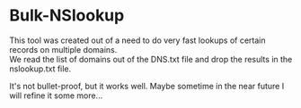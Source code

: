 # Bulk-NSlookup
This tool was created out of a need to do very fast lookups of certain records on multiple domains.  
We read the list of domains out of the DNS.txt file and drop the results in the nslookup.txt file.

It's not bullet-proof, but it works well.  Maybe sometime in the near future I will refine it some more...
